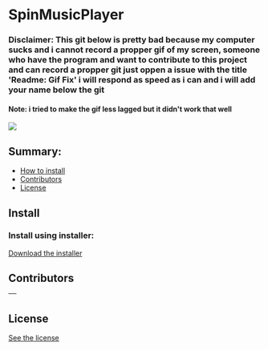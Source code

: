 # SpinMusicPlayer
### Disclaimer: This git below is pretty bad because my computer sucks and i cannot record a propper gif of my screen, someone who have the program and want to contribute to this project and can record a propper git just oppen a issue with the title 'Readme: Gif Fix' i will respond as speed as i can and i will add your name below the git
#### Note: i tried to make the gif less lagged but it didn't work that well
<img src="https://media.discordapp.net/attachments/680446019783360606/819719840599506964/SpinMusicPLayerGif.gif">

## Summary:
- [How to install](#install)
- [Contributors](#contributors)
- [License](#license)

## Install
### Install using installer:

[Download the installer](https://github.com/emanuelfranklyn/SpinMusicPlayerDesktop/releases/download/latest/Spin-Music-Player-Setup.exe)

## Contributors

| [<img src="" witdh="115"><br><sub></sub>](https://github.com/) |
| :---: |

## License

[See the license](https://github.com/emanuelfranklyn/SpinMusicPlayerDesktop/blob/main/LICENSE)
